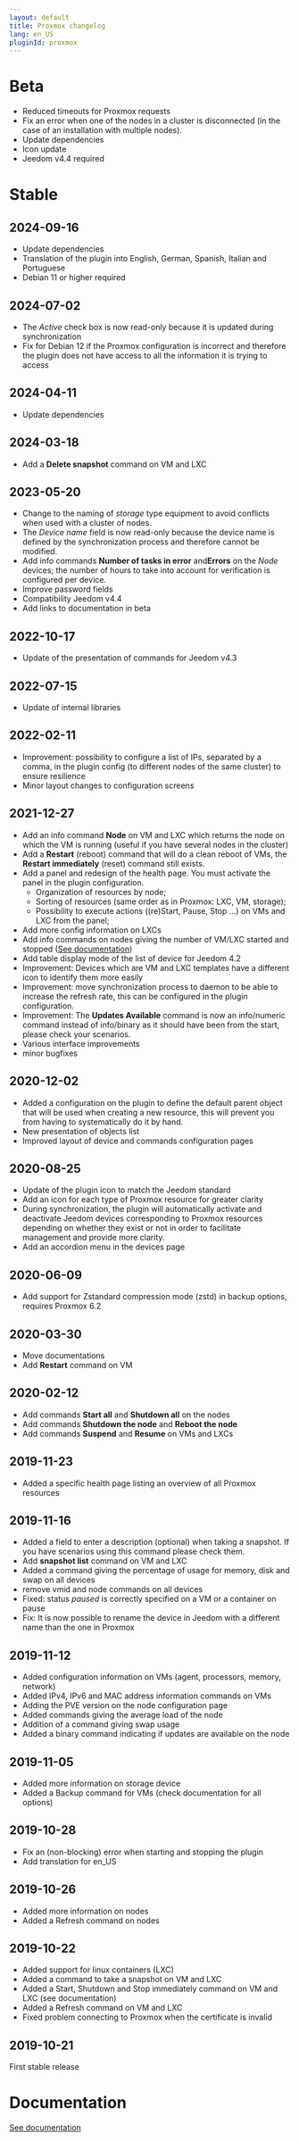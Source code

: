 ```yaml
---
layout: default
title: Proxmox changelog
lang: en_US
pluginId: proxmox
---
```


# Beta

- Reduced timeouts for Proxmox requests
- Fix an error when one of the nodes in a cluster is disconnected (in the case of an installation with multiple nodes).
- Update dependencies
- Icon update
- Jeedom v4.4 required

# Stable

## 2024-09-16

- Update dependencies
- Translation of the plugin into English, German, Spanish, Italian and Portuguese
- Debian 11 or higher required

## 2024-07-02

- The *Active* check box is now read-only because it is updated during synchronization
- Fix for Debian 12 if the Proxmox configuration is incorrect and therefore the plugin does not have access to all the information it is trying to access

## 2024-04-11

- Update dependencies

## 2024-03-18

- Add a **Delete snapshot** command on VM and LXC

## 2023-05-20

- Change to the naming of *storage* type equipment to avoid conflicts when used with a cluster of nodes.
- The *Device name* field is now read-only because the device name is defined by the synchronization process and therefore cannot be modified.
- Add info commands **Number of tasks in error** and**Errors** on the *Node* devices; the number of hours to take into account for verification is configured per device.
- Improve password fields
- Compatibility Jeedom v4.4
- Add links to documentation in beta

## 2022-10-17

- Update of the presentation of commands for Jeedom v4.3

## 2022-07-15

- Update of internal libraries

## 2022-02-11

- Improvement: possibility to configure a list of IPs, separated by a comma, in the plugin config (to different nodes of the same cluster) to ensure resilience
- Minor layout changes to configuration screens

## 2021-12-27

- Add an info command **Node** on VM and LXC which returns the node on which the VM is running (useful if you have several nodes in the cluster)
- Add a **Restart** (reboot) command that will do a clean reboot of VMs, the **Restart immediately** (reset) command still exists.
- Add a panel and redesign of the health page. You must activate the panel in the plugin configuration.
  - Organization of resources by node;
  - Sorting of resources (same order as in Proxmox: LXC, VM, storage);
  - Possibility to execute actions ((re)Start, Pause, Stop ...) on VMs and LXC from the panel;
- Add more config information on LXCs
- Add info commands on nodes giving the number of VM/LXC started and stopped ([See documentation]({{site.baseurl}}/{{page.pluginId}}/{{page.lang}}))
- Add table display mode of the list of device for Jeedom 4.2
- Improvement: Devices which are VM and LXC templates have a different icon to identify them more easily
- Improvement: move synchronization process to daemon to be able to increase the refresh rate, this can be configured in the plugin configuration.
- Improvement: The **Updates Available** command is now an info/numeric command instead of info/binary as it should have been from the start, please check your scenarios.
- Various interface improvements
- minor bugfixes

## 2020-12-02

- Added a configuration on the plugin to define the default parent object that will be used when creating a new resource, this will prevent you from having to systematically do it by hand.
- New presentation of objects list
- Improved layout of device and commands configuration pages

## 2020-08-25

- Update of the plugin icon to match the Jeedom standard
- Add an icon for each type of Proxmox resource for greater clarity
- During synchronization, the plugin will automatically activate and deactivate Jeedom devices corresponding to Proxmox resources depending on whether they exist or not in order to facilitate management and provide more clarity.
- Add an accordion menu in the devices page

## 2020-06-09

- Add support for Zstandard compression mode (zstd) in backup options, requires Proxmox 6.2

## 2020-03-30

- Move documentations
- Add **Restart** command on VM

## 2020-02-12

- Add commands **Start all** and **Shutdown all** on the nodes
- Add commands **Shutdown the node** and **Reboot the node**
- Add commands **Suspend** and **Resume** on VMs and LXCs

## 2019-11-23

- Added a specific health page listing an overview of all Proxmox resources

## 2019-11-16

- Added a field to enter a description (optional) when taking a snapshot. If you have scenarios using this command please check them.
- Add **snapshot list** command on VM and LXC
- Added a command giving the percentage of usage for memory, disk and swap on all devices
- remove vmid and node commands on all devices
- Fixed: status *paused* is correctly specified on a VM or a container on pause
- Fix: It is now possible to rename the device in Jeedom with a different name than the one in Proxmox

## 2019-11-12

- Added configuration information on VMs (agent, processors, memory, network)
- Added IPv4, IPv6 and MAC address information commands on VMs
- Adding the PVE version on the node configuration page
- Added commands giving the average load of the node
- Addition of a command giving swap usage
- Added a binary command indicating if updates are available on the node

## 2019-11-05

- Added more information on storage device
- Added a Backup command for VMs (check documentation for all options)

## 2019-10-28

- Fix an (non-blocking) error when starting and stopping the plugin
- Add translation for en_US

## 2019-10-26

- Added more information on nodes
- Added a Refresh command on nodes

## 2019-10-22

- Added support for linux containers (LXC)
- Added a command to take a snapshot on VM and LXC
- Added a Start, Shutdown and Stop immediately command on VM and LXC (see documentation)
- Added a Refresh command on VM and LXC
- Fixed problem connecting to Proxmox when the certificate is invalid

## 2019-10-21

First stable release

# Documentation

[See documentation]({{site.baseurl}}/{{page.pluginId}}/{{page.lang}})
